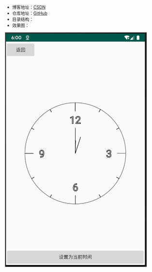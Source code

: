 - 博客地址：[CSDN](https://blog.csdn.net/yangshuaionline)
- 仓库地址：[GitHub](https://github.com/yangshuaionline/YsSpringBoot)
- 目录结构：
- 效果图：

![时钟](./pictures/ysclock.png)